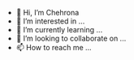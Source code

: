 - 👋 Hi, I’m Chehrona
- 👀 I’m interested in ...
- 🌱 I’m currently learning ...
- 💞️ I’m looking to collaborate on ...
- 📫 How to reach me ...

<!---
chehrona/chehrona is a ✨ special ✨ repository because its `README.md` (this file) appears on your GitHub profile.
You can click the Preview link to take a look at your changes.
--->
